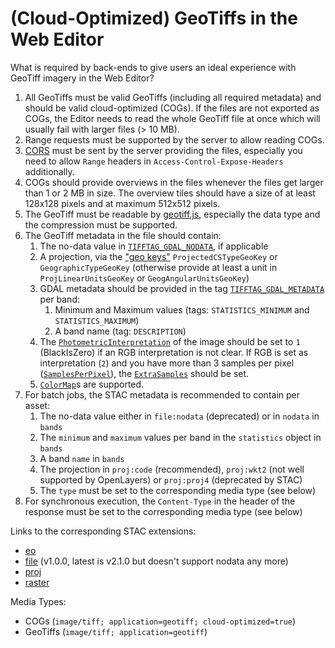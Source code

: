 # (Cloud-Optimized) GeoTiffs in the Web Editor

What is required by back-ends to give users an ideal experience with GeoTiff imagery in the Web Editor?

1. All GeoTiffs must be valid GeoTiffs (including all required metadata) and should be valid cloud-optimized (COGs). If the files are not exported as COGs, the Editor needs to read the whole GeoTiff file at once which will usually fail with larger files (> 10 MB).
2. Range requests must be supported by the server to allow reading COGs.
3. [CORS](https://api.openeo.org/draft/index.html#section/Cross-Origin-Resource-Sharing-(CORS)/CORS-headers) must be sent by the server providing the files, especially you need to allow `Range` headers in `Access-Control-Expose-Headers` additionally.
4. COGs should provide overviews in the files whenever the files get larger than 1 or 2 MB in size. The overview tiles should have a size of at least 128x128 pixels and at maximum 512x512 pixels.
5. The GeoTiff must be readable by [geotiff.js](https://geotiffjs.github.io/geotiff.js/), especially the data type and the compression must be supported.
6. The GeoTiff metadata in the file should contain:
    1. The no-data value in [`TIFFTAG_GDAL_NODATA`](https://gdal.org/drivers/raster/gtiff.html#nodata-value), if applicable
	2. A projection, via the ["geo keys"](http://geotiff.maptools.org/spec/geotiff2.4.html) `ProjectedCSTypeGeoKey` or `GeographicTypeGeoKey` (otherwise provide at least a unit in `ProjLinearUnitsGeoKey` or `GeogAngularUnitsGeoKey`)
	3. GDAL metadata should be provided in the tag [`TIFFTAG_GDAL_METADATA`](https://gdal.org/drivers/raster/gtiff.html#metadata) per band:
		1. Minimum and Maximum values (tags: `STATISTICS_MINIMUM` and `STATISTICS_MAXIMUM`)
		2. A band name (tag: `DESCRIPTION`)
	5. The [`PhotometricInterpretation`](https://www.awaresystems.be/imaging/tiff/tifftags/photometricinterpretation.html) of the image should be set to `1` (BlackIsZero) if an RGB interpretation is not clear. If RGB is set as interpretation (`2`) and you have more than 3 samples per pixel ([`SamplesPerPixel`](https://www.awaresystems.be/imaging/tiff/tifftags/samplesperpixel.html)), the [`ExtraSamples`](https://www.awaresystems.be/imaging/tiff/tifftags/extrasamples.html) should be set.
	6. [`ColorMap`](https://www.awaresystems.be/imaging/tiff/tifftags/colormap.html)s are supported.
7. For batch jobs, the STAC metadata is recommended to contain per asset:
    1. The no-data value either in `file:nodata` (deprecated) or in `nodata` in `bands`
	2. The `minimum` and `maximum` values per band in the `statistics` object in `bands`
	3. A band `name` in `bands`
	4. The projection in `proj:code` (recommended), `proj:wkt2` (not well supported by OpenLayers) or `proj:proj4` (deprecated by STAC)
	5. The `type` must be set to the corresponding media type (see below)
8. For synchronous execution, the `Content-Type` in the header of the response must be set to the corresponding media type (see below)

Links to the corresponding STAC extensions:
- [eo](https://github.com/stac-extensions/eo)
- [file](https://github.com/stac-extensions/file/tree/v1.0.0) (v1.0.0, latest is v2.1.0 but doesn't support nodata any more)
- [proj](https://github.com/stac-extensions/projection)
- [raster](https://github.com/stac-extensions/raster)

Media Types:
- COGs (`image/tiff; application=geotiff; cloud-optimized=true`)
- GeoTiffs (`image/tiff; application=geotiff`)
